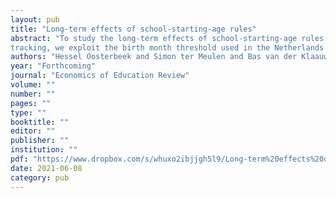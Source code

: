 ```yaml
---
layout: pub
title: "Long-term effects of school-starting-age rules"
abstract: "To study the long-term effects of school-starting-age rules in a setting with early ability
tracking, we exploit the birth month threshold used in the Netherlands. We find that students born just after the threshold perform better at the end of primary school than students born just before it. This translates into increased placement in high ability tracks in secondary education. This difference diminishes gradually during subsequent stages, and we find no effect on the highest attained educational level. Those born just before the threshold enter the labor market somewhat younger and have therefore more labor market experience and higher earnings at any age until 40. We conclude that early ability tracking does not harm long-term outcomes of children who were, for exogenous reasons, placed in a lower track."
authors: "Hessel Oosterbeek and Simon ter Meulen and Bas van der Klaauw"
year: "Forthcoming"
journal: "Economics of Education Review"
volume: ""
number: ""
pages: ""
type: ""
booktitle: ""
editor: ""
publisher: ""
institution: ""
pdf: "https://www.dropbox.com/s/whuxo2ibjjgh5l9/Long-term%20effects%20of%20school-starting-age%20rules%20-%2016042021.pdf?dl=0"
date: 2021-06-08
category: pub
---
```

